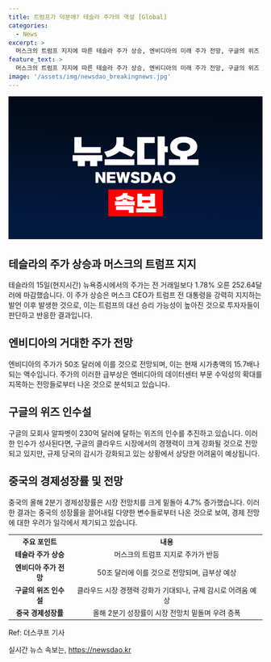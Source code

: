 ```yaml
---
title: 트럼프가 덕분에? 테슬라 주가의 역설 [Global]
categories:
  - News
excerpt: >
  머스크의 트럼프 지지에 따른 테슬라 주가 상승, 엔비디아의 미래 주가 전망, 구글의 위즈 인수 가능성, 중국 경제성장률 하락 등의 주요 경제 뉴스를 요약했습니다. 테슬라 주가가 상승한 이유는 차세대 핵심 사업의 연기와 상반된 트럼프 지지 발언에 기인한 것으로 파악되며, 엔비디아의 시가총액이 10년 후 50조 달러에 이를 것으로 전망되고, 구글의 위즈 인수 가능성 및 중국 경제성장률 하락에 대한 전망 등이 전해졌습니다.
feature_text: >
  머스크의 트럼프 지지에 따른 테슬라 주가 상승, 엔비디아의 미래 주가 전망, 구글의 위즈 인수 가능성, 중국 경제성장률 하락 등의 주요 경제 뉴스를 요약했습니다. 테슬라 주가가 상승한 이유는 차세대 핵심 사업의 연기와 상반된 트럼프 지지 발언에 기인한 것으로 파악되며, 엔비디아의 시가총액이 10년 후 50조 달러에 이를 것으로 전망되고, 구글의 위즈 인수 가능성 및 중국 경제성장률 하락에 대한 전망 등이 전해졌습니다.
image: '/assets/img/newsdao_breakingnews.jpg'
---
```


<p><img src="/assets/img/newsdao_breakingnews.jpg" alt="ranknews 속보" /></p>

<h2 data-ke-size="size26">테슬라의 주가 상승과 머스크의 트럼프 지지</h2>

<p data-ke-size="size16">테슬라의 15일(현지시간) 뉴욕증시에서의 주가는 전 거래일보다 1.78% 오른 252.64달러에 마감했습니다. 이 주가 상승은 머스크 CEO가 트럼프 전 대통령을 강력히 지지하는 발언 이후 발생한 것으로, 이는 트럼프의 대선 승리 가능성이 높아진 것으로 투자자들이 판단하고 반응한 결과입니다.</p>

<h2 data-ke-size="size26">엔비디아의 거대한 주가 전망</h2>

<p data-ke-size="size16">엔비디아의 주가가 50조 달러에 이를 것으로 전망되며, 이는 현재 시가총액의 15.7배나 되는 액수입니다. 주가의 이러한 급부상은 엔비디아의 데이터센터 부문 수익성의 확대를 지목하는 전망들로부터 나온 것으로 분석되고 있습니다.</p>

<h2 data-ke-size="size26">구글의 위즈 인수설</h2>

<p data-ke-size="size16">구글의 모회사 알파벳이 230억 달러에 달하는 위즈의 인수를 추진하고 있습니다. 이러한 인수가 성사된다면, 구글의 클라우드 시장에서의 경쟁력이 크게 강화될 것으로 전망되고 있지만, 규제 당국의 감시가 강화되고 있는 상황에서 상당한 어려움이 예상됩니다.</p>

<h2 data-ke-size="size26">중국의 경제성장률 및 전망</h2>

<p data-ke-size="size16">중국의 올해 2분기 경제성장률은 시장 전망치를 크게 밑돌아 4.7% 증가했습니다. 이러한 결과는 중국의 성장률을 끌어내릴 다양한 변수들로부터 나온 것으로 보여, 경제 전망에 대한 우려가 일각에서 제기되고 있습니다.</p>

<table>
  <tr>
    <th>주요 포인트</th>
    <th>내용</th>
  </tr>
  <tr>
    <td style="text-align: center; height: 17px;"><b>테슬라 주가 상승</b></td>
    <td style="text-align: center; height: 17px;">머스크의 트럼프 지지로 주가가 반등</td>
  </tr>
  <tr>
    <td style="text-align: center; height: 17px;"><b>엔비디아 주가 전망</b></td>
    <td style="text-align: center; height: 17px;">50조 달러에 이를 것으로 전망되며, 급부상 예상</td>
  </tr>
  <tr>
    <td style="text-align: center; height: 17px;"><b>구글의 위즈 인수설</b></td>
    <td style="text-align: center; height: 17px;">클라우드 시장 경쟁력 강화가 기대되나, 규제 감시로 어려움 예상</td>
  </tr>
  <tr>
    <td style="text-align: center; height: 17px;"><b>중국 경제성장률</b></td>
    <td style="text-align: center; height: 17px;">올해 2분기 성장률이 시장 전망치 밑돌며 우려 증폭</td>
  </tr>
</table>

<p data-ke-size="size16">Ref: 더스쿠프 기사</p>
실시간 뉴스 속보는, <a href="https://newsdao.kr" rel="dofollow">https://newsdao.kr</a>


